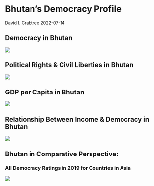 Bhutan’s Democracy Profile
================
David I. Crabtree
2022-07-14

## Democracy in Bhutan

![](C:\Users\David\Desktop\PROGRA~1\FILESA~1\CFSS\hw06\reports\BHUTAN~1/figure-gfm/Demscore-1.png)<!-- -->

## Political Rights & Civil Liberties in Bhutan

![](C:\Users\David\Desktop\PROGRA~1\FILESA~1\CFSS\hw06\reports\BHUTAN~1/figure-gfm/Political%20Rights%20&%20Civil%20Libs-1.png)<!-- -->

## GDP per Capita in Bhutan

![](C:\Users\David\Desktop\PROGRA~1\FILESA~1\CFSS\hw06\reports\BHUTAN~1/figure-gfm/GDP%20per%20Capita-1.png)<!-- -->

## Relationship Between Income & Democracy in Bhutan

![](C:\Users\David\Desktop\PROGRA~1\FILESA~1\CFSS\hw06\reports\BHUTAN~1/figure-gfm/Income%20&%20Dem-1.png)<!-- -->

## Bhutan in Comparative Perspective:

### All Democracy Ratings in 2019 for Countries in Asia

![](C:\Users\David\Desktop\PROGRA~1\FILESA~1\CFSS\hw06\reports\BHUTAN~1/figure-gfm/Democracy%20in%20Comparative%20Perspective-1.png)<!-- -->
